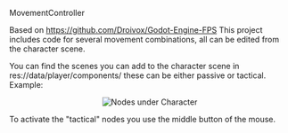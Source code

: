 MovementController

Based on https://github.com/Droivox/Godot-Engine-FPS 
This project includes code for several movement combinations, all can be edited from the character scene. 

You can find the scenes you can add to the character scene in res://data/player/components/ these can be either passive or tactical.
Example: <p align='center'>
  <img src="https://i.imgur.com/o6wZXNY.png" alt="Nodes under Character" />
</p>
To activate the "tactical" nodes you use the middle button of the mouse. 